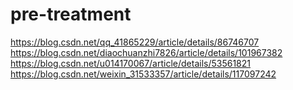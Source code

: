 # pre-treatment  
<https://blog.csdn.net/qq_41865229/article/details/86746707>  
<https://blog.csdn.net/diaochuanzhi7826/article/details/101967382>  
<https://blog.csdn.net/u014170067/article/details/53561821>  
<https://blog.csdn.net/weixin_31533357/article/details/117097242>  
